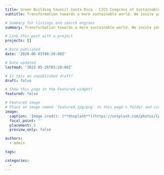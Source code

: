 ```yaml
---
title: Green Building Council Costa Rica - CICS Congress of Sustainable Cities
subtitle: Transformation towards a more sustainable world. We invite you to join the change and be an active participant in the IX edition of the International Congress of Sustainable Cities, which will take place from June 1 to 3, 2022, at the Crowne Plaza Corobicí.

# Summary for listings and search engines
summary: Transformation towards a more sustainable world. We invite you to join the change and be an active participant in the IX edition of the International Congress of Sustainable Cities, which will take place from June 1 to 3, 2022, at the Crowne Plaza Corobicí.

# Link this post with a project
projects: []

# Date published
date: '2020-06-01T08:30:00Z'

# Date updated
lastmod: '2022-05-26T03:28:00Z'

# Is this an unpublished draft?
draft: false

# Show this page in the Featured widget?
featured: false

# Featured image
# Place an image named `featured.jpg/png` in this page's folder and customize its options here.
image:
  caption: 'Image credit: [**Unsplash**](https://unsplash.com/photos/CpkOjOcXdUY)'
  focal_point: ''
  placement: 2
  preview_only: false

authors:
  - admin

tags:

categories:
  - 
---
```







